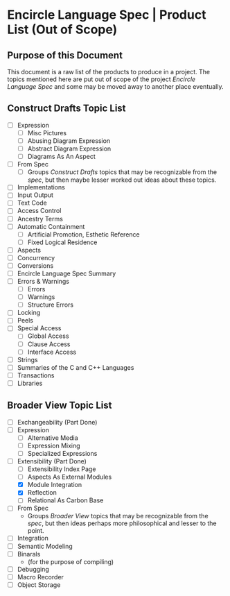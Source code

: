 ﻿Encircle Language Spec | Product List (Out of Scope)
====================================================


Purpose of this Document
------------------------

This document is a raw list of the products to produce in a project. The topics mentioned here are put out of scope of the project *Encircle Language Spec* and some may be moved away to another place eventually.


Construct Drafts Topic List
---------------------------

- [ ] Expression
    - [ ] Misc Pictures
    - [ ] Abusing Diagram Expression
    - [ ] Abstract Diagram Expression
    - [ ] Diagrams As An Aspect
- [ ] From Spec
    - [ ] Groups *Construct Drafts* topics that may be recognizable from the *spec*, but then maybe lesser worked out ideas about these topics.
- [ ] Implementations
- [ ] Input Output
- [ ] Text Code
- [ ] Access Control
- [ ] Ancestry Terms
- [ ] Automatic Containment
    - [ ] Artificial Promotion, Esthetic Reference
    - [ ] Fixed Logical Residence
- [ ] Aspects
- [ ] Concurrency
- [ ] Conversions 
- [ ] Encircle Language Spec Summary
- [ ] Errors & Warnings
    - [ ] Errors
    - [ ] Warnings
    - [ ] Structure Errors
- [ ] Locking
- [ ] Peels
- [ ] Special Access
    - [ ] Global Access
    - [ ] Clause Access
    - [ ] Interface Access
- [ ] Strings
- [ ] Summaries of the C and C++ Languages
- [ ] Transactions
- [ ] Libraries

Broader View Topic List
-----------------------

- [ ] Exchangeability (Part Done)
- [ ] Expression
    - [ ] Alternative Media
    - [ ] Expression Mixing
    - [ ] Specialized Expressions
- [ ] Extensibility (Part Done)
    - [ ] Extensibility Index Page
    - [ ] Aspects As External Modules
    - [x] Module Integration
    - [x] Reflection
    - [ ] Relational As Carbon Base
- [ ] From Spec
    - Groups *Broader View* topics that may be recognizable from the *spec*, but then ideas perhaps more philosophical and lesser to the point.
- [ ] Integration
- [ ] Semantic Modeling
- [ ] Binarals
    - (for the purpose of compiling)
- [ ] Debugging
- [ ] Macro Recorder
- [ ] Object Storage